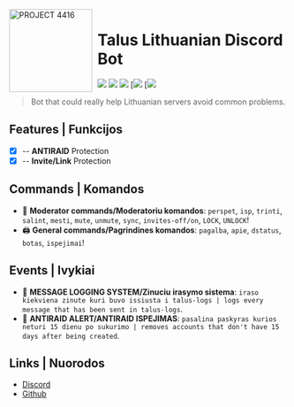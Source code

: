 <img width="150" height="150" align="left" style="float: left; margin: 0 10px 0 0;" alt="PROJECT 4416" src="https://i.imgur.com/LMfI0dr.png">

# Talus Lithuanian Discord Bot

[![](https://img.shields.io/discord/695997516621021255.svg?logo=discord&colorB=7289DA)](https://discord.gg/klubas)
[![](https://img.shields.io/badge/discord.js-v12.0.0--dev-blue.svg?logo=npm)](https://github.com/discordjs)
[![](https://img.shields.io/badge/patreon-donate-orange.svg)](https://www.patreon.com/codezas)
[![](https://img.shields.io/badge/-TALUS-blue)
[![](https://img.shields.io/badge/-LT%20Discord%20Bot-blue)

> Bot that could really help Lithuanian servers avoid common problems.

## Features | Funkcijos

- [x] -- **ANTIRAID** Protection
- [x] -- **Invite/Link** Protection

## Commands | Komandos

*   🚓 **Moderator commands/Moderatoriu komandos**: `perspet`, `isp`, `trinti`, `salint`, `mesti`, `mute`, `unmute`, `sync`, `invites-off/on`, `LOCK`, `UNLOCK`!
*   🖨️ **General commands/Pagrindines komandos**: `pagalba`, `apie`, `dstatus`, `botas`, `ispejimai`!

## Events | Ivykiai

*   🚓 **MESSAGE LOGGING SYSTEM/Zinuciu irasymo sistema**: `iraso kiekviena zinute kuri buvo issiusta i talus-logs | logs every message that has been sent in talus-logs`.
*   🚓 **ANTIRAID ALERT/ANTIRAID ISPEJIMAS**: `pasalina paskyras kurios neturi 15 dienu po sukurimo | removes accounts that don't have 15 days after being created`. 


## Links | Nuorodos

*   [Discord](https://discord.gg/T55cyHV)
*   [Github](https://github.com/codeziukas)


